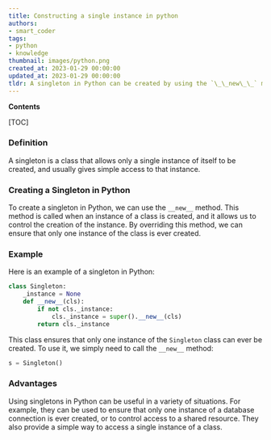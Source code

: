 ```yaml
---
title: Constructing a single instance in python
authors:
- smart_coder
tags:
- python
- knowledge
thumbnail: images/python.png
created_at: 2023-01-29 00:00:00
updated_at: 2023-01-29 00:00:00
tldr: A singleton in Python can be created by using the `\_\_new\_\_` method of the class.
---
```


**Contents**

[TOC]

### Definition
A singleton is a class that allows only a single instance of itself to be created, and usually gives simple access to that instance.

### Creating a Singleton in Python

To create a singleton in Python, we can use the `__new__` method. This method is called when an instance of a class is created, and it allows us to control the creation of the instance. By overriding this method, we can ensure that only one instance of the class is ever created.

### Example

Here is an example of a singleton in Python:

```python
class Singleton:
    _instance = None
    def __new__(cls):
        if not cls._instance:
            cls._instance = super().__new__(cls)
        return cls._instance
```

This class ensures that only one instance of the `Singleton` class can ever be created. To use it, we simply need to call the `__new__` method:

```python
s = Singleton()
```

### Advantages

Using singletons in Python can be useful in a variety of situations. For example, they can be used to ensure that only one instance of a database connection is ever created, or to control access to a shared resource. They also provide a simple way to access a single instance of a class.
